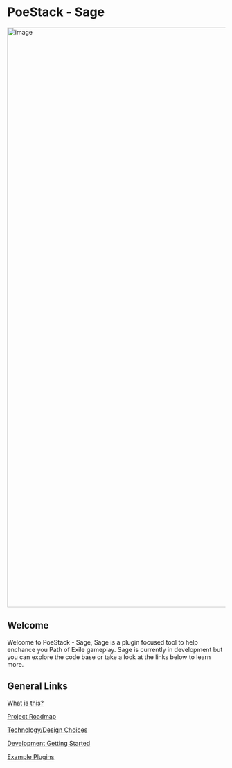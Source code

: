 # PoeStack - Sage

<img width="1337" alt="image" src="https://github.com/PoeStack/poestack-sage/assets/6809142/bb430853-0075-4561-be14-b03777a8444f">


## Welcome
Welcome to PoeStack - Sage, Sage is a plugin focused tool to help enchance you Path of Exile gameplay. Sage is currently in development but you can explore the code base or take a look at the links below to learn more.

## General Links

[What is this?](https://poestack.github.io/poestack-sage/what-is-this.html)

[Project Roadmap](https://poestack.github.io/poestack-sage/road-map.html)

[Technology/Design Choices](https://poestack.github.io/poestack-sage/project-design-overview.html)

[Development Getting Started](https://poestack.github.io/poestack-sage/development-getting-started.html)

[Example Plugins](https://github.com/PoeStack/poestack-sage/tree/main/src/echo-plugin-examples)
